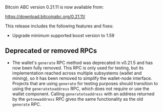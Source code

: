 Bitcoin ABC version 0.21.11 is now available from:

  <https://download.bitcoinabc.org/0.21.11/>

This release includes the following features and fixes:
 - Upgrade minimum supported boost version to 1.59

Deprecated or removed RPCs
--------------------------
- The wallet's `generate` RPC method was deprecated in v0.21.5 and has now
  been fully removed.  This RPC is only used for
  testing, but its implementation reached across multiple subsystems
  (wallet and mining), so it has been removed to simplify the
  wallet-node interface.  Projects that are using `generate` for testing
  purposes should transition to using the `generatetoaddress` RPC, which
  does not require or use the wallet component. Calling
  `generatetoaddress` with an address returned by the `getnewaddress`
  RPC gives the same functionality as the old `generate` RPC.
